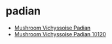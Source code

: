 # padian

 * [Mushroom Vichyssoise Padian](../../index/m/mushroom-vichyssoise-padian-10120.json)
 * [Mushroom Vichyssoise Padian 10120](../../index/m/mushroom-vichyssoise-padian-10120.json)
